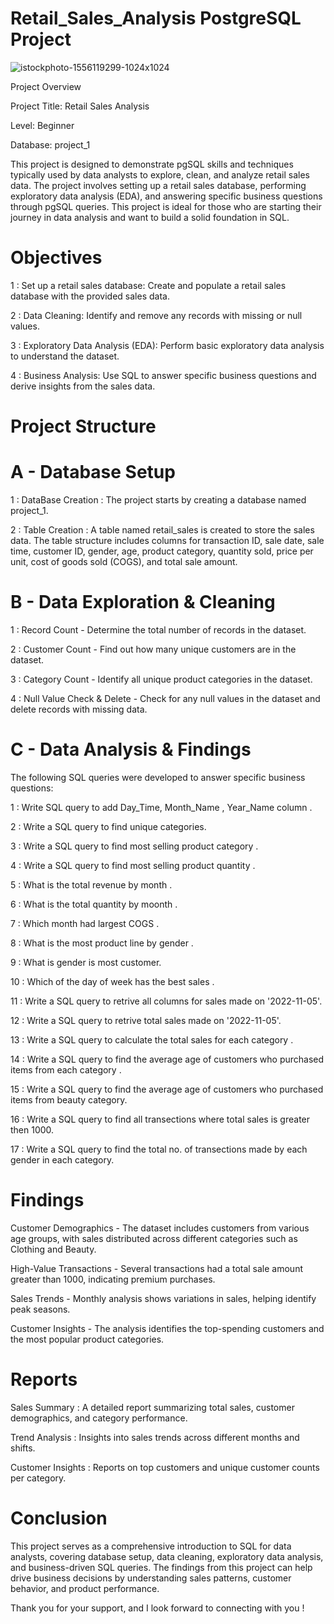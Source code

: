 # Retail_Sales_Analysis PostgreSQL Project 


![istockphoto-1556119299-1024x1024](https://github.com/user-attachments/assets/3dea6855-df82-488c-b500-9d55875589e6)





Project Overview

Project Title: Retail Sales Analysis

Level: Beginner

Database: project_1

This project is designed to demonstrate pgSQL skills and techniques typically used by data analysts to explore, clean, and analyze retail sales data. The project involves setting up a retail sales database, performing exploratory data analysis (EDA), and answering specific business questions through pgSQL queries. This project is ideal for those who are starting their journey in data analysis and want to build a solid foundation in SQL.


# Objectives

1 : Set up a retail sales database: Create and populate a retail sales database with the provided sales data.

2 : Data Cleaning: Identify and remove any records with missing or null values.

3 : Exploratory Data Analysis (EDA): Perform basic exploratory data analysis to understand the dataset.

4 : Business Analysis: Use SQL to answer specific business questions and derive insights from the sales data.

# Project Structure

# A - Database Setup

1 : DataBase Creation : The project starts by creating a database named project_1.

2 : Table Creation : A table named retail_sales is created to store the sales data. The table structure includes columns for transaction ID, sale date, sale time, customer ID, gender, age, product category, quantity sold, price per unit, cost of goods sold (COGS), and total sale amount.



# B - Data Exploration & Cleaning

1 : Record Count - Determine the total number of records in the dataset.

2 : Customer Count - Find out how many unique customers are in the dataset.

3 : Category Count - Identify all unique product categories in the dataset.

4 : Null Value Check & Delete  - Check for any null values in the dataset and delete records with missing data.



# C - Data Analysis & Findings

The following SQL queries were developed to answer specific business questions:

1 : Write SQL query to add Day_Time, Month_Name , Year_Name column .

2 : Write a SQL query to find unique categories.

3 : Write a SQL query to find most selling product category .

4 : Write a SQL query to find most selling product quantity .

5 : What is the total revenue by month  .

6 : What is the total quantity by moonth .

7 : Which month had largest COGS .

8 : What is the most product line by gender .

9 : What is gender is most customer.

10 : Which of the day of week has the best sales .

11 : Write a SQL query to retrive all columns for sales made on '2022-11-05'.

12 : Write a SQL query to retrive total sales  made on '2022-11-05'.

13 : Write a SQL query to calculate the total sales for each category . 

14 : Write a SQL query to find the average age of customers who purchased items from each category . 

15 : Write a SQL query to find the average age of customers who purchased items from beauty category.

16 : Write a SQL query to find all transections where total sales is greater then 1000.

17 : Write a SQL query to find the total no. of transections made by each gender in each category. 

# Findings

Customer Demographics - The dataset includes customers from various age groups, with sales distributed across different categories such as Clothing and Beauty.


High-Value Transactions - Several transactions had a total sale amount greater than 1000, indicating premium purchases.

Sales Trends - Monthly analysis shows variations in sales, helping identify peak seasons.

Customer Insights - The analysis identifies the top-spending customers and the most popular product categories.

# Reports

Sales Summary : A detailed report summarizing total sales, customer demographics, and category performance.

Trend Analysis :  Insights into sales trends across different months and shifts.

Customer Insights :  Reports on top customers and unique customer counts per category.

# Conclusion
This project serves as a comprehensive introduction to SQL for data analysts, covering database setup, data cleaning, 
exploratory data analysis, and business-driven SQL queries. The findings from this project can help drive business decisions by understanding sales patterns, customer behavior, and product performance.


Thank you for your support, and I look forward to connecting with you !




